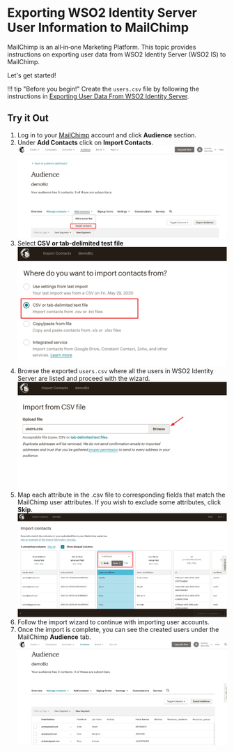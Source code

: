 # Exporting WSO2 Identity Server User Information to MailChimp


MailChimp is an all‑in‑one Marketing Platform. 
This topic provides instructions on exporting user data from WSO2 Identity Server (WSO2 IS) to MailChimp. 


Let's get started!

!!! tip "Before you begin!"
    Create the `users.csv` file by following the instructions in 
    [Exporting User Data From WSO2 Identity Server](../exporting-user-data-from-wso2-is).
    
## Try it Out

1. Log in to your [MailChimp](https://mailchimp.com/) account and click **Audience** section.
2. Under **Add Contacts** click on **Import Contacts**.
![](../assets/img/tutorials/mailChimp-user-provisioning/step-2.png)
3. Select **CSV or tab-delimited test file**
![](../assets/img/tutorials/mailChimp-user-provisioning/step-3.png)
4. Browse the exported `users.csv` where all the users in WSO2 Identity Server are listed and 
proceed with the wizard.
![](../assets/img/tutorials/mailChimp-user-provisioning/step-4.png)
5. Map each attribute in the .csv file to corresponding fields that match the MailChimp user attributes. 
If you wish to exclude some attributes, click **Skip**.
![](../assets/img/tutorials/mailChimp-user-provisioning/step-5.png)
6. Follow the import wizard to continue with importing user accounts.
7. Once the import is complete, you can see the created users under the MailChimp **Audience** tab.
![](../assets/img/tutorials/mailChimp-user-provisioning/step-7.png)
